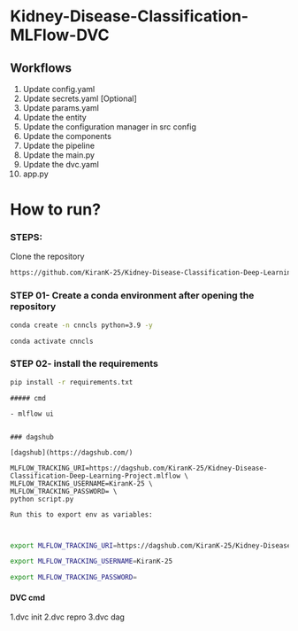 # Kidney-Disease-Classification-MLFlow-DVC

## Workflows
1. Update config.yaml
2. Update secrets.yaml [Optional]
3. Update params.yaml
4. Update the entity
5. Update the configuration manager in src config
6. Update the components
7. Update the pipeline
8. Update the main.py
9. Update the dvc.yaml
10. app.py


# How to run?

### STEPS:

Clone the repository

```bash
https://github.com/KiranK-25/Kidney-Disease-Classification-Deep-Learning-Project
```
### STEP 01- Create a conda environment after opening the repository

```bash
conda create -n cnncls python=3.9 -y
```

```bash
conda activate cnncls
```


### STEP 02- install the requirements
```bash
pip install -r requirements.txt
```

```
##### cmd

- mlflow ui

```

```

### dagshub

[dagshub](https://dagshub.com/)

MLFLOW_TRACKING_URI=https://dagshub.com/KiranK-25/Kidney-Disease-Classification-Deep-Learning-Project.mlflow \
MLFLOW_TRACKING_USERNAME=KiranK-25 \
MLFLOW_TRACKING_PASSWORD= \
python script.py

Run this to export env as variables:


```

```bash

export MLFLOW_TRACKING_URI=https://dagshub.com/KiranK-25/Kidney-Disease-Classification-Deep-Learning-Project.mlflow

export MLFLOW_TRACKING_USERNAME=KiranK-25

export MLFLOW_TRACKING_PASSWORD=

```

#### DVC cmd

1.dvc init
2.dvc repro
3.dvc dag
